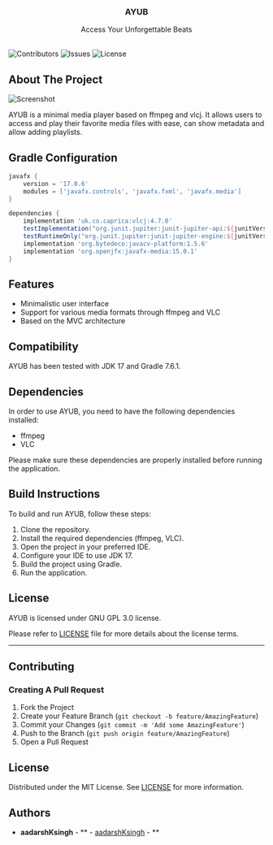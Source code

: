 <br/>
<p align="center">
  <h3 align="center">AYUB</h3>

  <p align="center">
    Access Your Unforgettable Beats
    <br/>
    <br/>
  </p>
</p>

![Contributors](https://img.shields.io/github/contributors/aadarshKsingh/AYUB?color=dark-green) ![Issues](https://img.shields.io/github/issues/aadarshKsingh/AYUB) ![License](https://img.shields.io/github/license/aadarshKsingh/AYUB)

## About The Project

![Screenshot](https://raw.githubusercontent.com/aadarshKsingh/AYUB/main/src/main/resources/com/ayu/beats/ayub/images/screenshot.jpg)

AYUB is a minimal media player based on ffmpeg and vlcj. It allows users to access and play their favorite media files with ease, can show metadata and allow adding playlists.

## Gradle Configuration

```groovy
javafx {
    version = '17.0.6'
    modules = ['javafx.controls', 'javafx.fxml', 'javafx.media']
}

dependencies {
    implementation 'uk.co.caprica:vlcj:4.7.0'
    testImplementation("org.junit.jupiter:junit-jupiter-api:${junitVersion}")
    testRuntimeOnly("org.junit.jupiter:junit-jupiter-engine:${junitVersion}")
    implementation 'org.bytedeco:javacv-platform:1.5.6'
    implementation 'org.openjfx:javafx-media:15.0.1'
}
```

## Features

- Minimalistic user interface
- Support for various media formats through ffmpeg and VLC
- Based on the MVC architecture

## Compatibility

AYUB has been tested with JDK 17 and Gradle 7.6.1.

## Dependencies

In order to use AYUB, you need to have the following dependencies installed:

- ffmpeg
- VLC

Please make sure these dependencies are properly installed before running the application.

## Build Instructions

To build and run AYUB, follow these steps:

1. Clone the repository.
2. Install the required dependencies (ffmpeg, VLC).
3. Open the project in your preferred IDE.
4. Configure your IDE to use JDK 17.
5. Build the project using Gradle.
6. Run the application.

## License

AYUB is licensed under GNU GPL 3.0 license.

Please refer to [LICENSE](LICENSE) file for more details about the license terms.

---
## Contributing



### Creating A Pull Request

1. Fork the Project
2. Create your Feature Branch (`git checkout -b feature/AmazingFeature`)
3. Commit your Changes (`git commit -m 'Add some AmazingFeature'`)
4. Push to the Branch (`git push origin feature/AmazingFeature`)
5. Open a Pull Request

## License

Distributed under the MIT License. See [LICENSE](https://github.com/aadarshKsingh/AYUB/blob/main/LICENSE.md) for more information.

## Authors

* **aadarshKsingh** - ** - [aadarshKsingh](https://github.com/aadarshKsingh) - **

